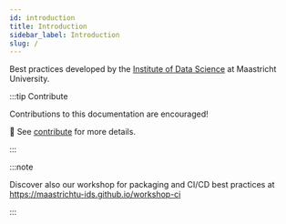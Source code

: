 ```yaml
---
id: introduction
title: Introduction
sidebar_label: Introduction
slug: /
---
```


Best practices developed by the [Institute of Data Science](https://maastrichtuniversity.nl/ids) at Maastricht University.

:::tip Contribute

Contributions to this documentation are encouraged! 

📝 See [contribute](https://maastrichtu-ids.github.io/best-practices/contributing) for more details.

:::

:::note

Discover also our workshop for packaging and CI/CD best practices at https://maastrichtu-ids.github.io/workshop-ci

:::
